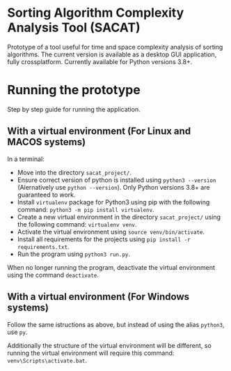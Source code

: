 # Sorting Algorithm Complexity Analysis Tool (SACAT)

Prototype of a tool useful for time and space complexity analysis of sorting algorithms.
The current version is available as a desktop GUI application, fully crossplatform. Currently available for Python versions 3.8+.


# Running the prototype

Step by step guide for running the application.

## With a virtual environment (For Linux and MACOS systems)
In a terminal:
- Move into the directory `sacat_project/`.
- Ensure correct version of python is installed using `python3 --version` (Alernatively use `python --version`). Only Python versions 3.8+ are guaranteed to work.
- Install `virtualenv` package for Python3 using pip with the following command: `python3 -m pip install virtualenv`.
- Create a new virtual environment in the directory `sacat_project/` using the following command: `virtualenv venv`.
- Activate the virtual environment using `source venv/bin/activate`.
- Install all requirements for the projects using `pip install -r requirements.txt`.
- Run the program using `python3 run.py`.

When no longer running the program, deactivate the virtual environment using the command `deactivate`.

## With a virtual environment (For Windows systems)

Follow the same istructions as above, but instead of using the alias `python3`, use `py`.

Additionally the structure of the virtual environment will be different, so running the virtual environment will require this command: `venv\Scripts\activate.bat`.
